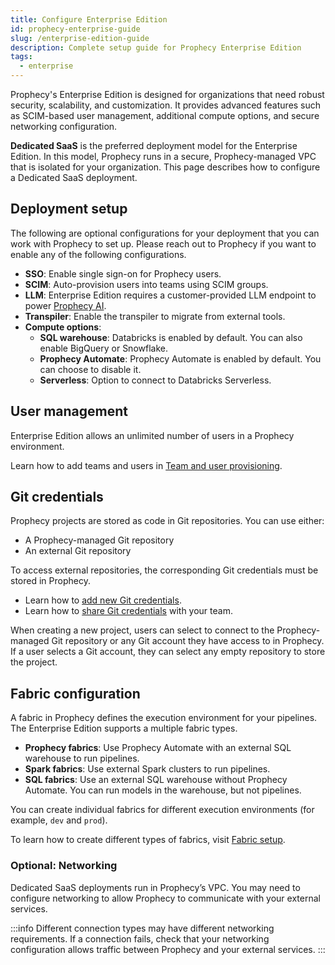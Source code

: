 ```yaml
---
title: Configure Enterprise Edition
id: prophecy-enterprise-guide
slug: /enterprise-edition-guide
description: Complete setup guide for Prophecy Enterprise Edition
tags:
  - enterprise
---
```


Prophecy's Enterprise Edition is designed for organizations that need robust security, scalability, and customization. It provides advanced features such as SCIM-based user management, additional compute options, and secure networking configuration.

**Dedicated SaaS** is the preferred deployment model for the Enterprise Edition. In this model, Prophecy runs in a secure, Prophecy-managed VPC that is isolated for your organization. This page describes how to configure a Dedicated SaaS deployment.

## Deployment setup

The following are optional configurations for your deployment that you can work with Prophecy to set up. Please reach out to Prophecy if you want to enable any of the following configurations.

- **SSO**: Enable single sign-on for Prophecy users.
- **SCIM**: Auto-provision users into teams using SCIM groups.
- **LLM**: Enterprise Edition requires a customer-provided LLM endpoint to power [Prophecy AI](/prophecy-ai).
- **Transpiler**: Enable the transpiler to migrate from external tools.
- **Compute options**:
  - **SQL warehouse**: Databricks is enabled by default. You can also enable BigQuery or Snowflake.
  - **Prophecy Automate**: Prophecy Automate is enabled by default. You can choose to disable it.
  - **Serverless**: Option to connect to Databricks Serverless.

## User management

Enterprise Edition allows an unlimited number of users in a Prophecy environment.

Learn how to add teams and users in [Team and user provisioning](/administration/user-management/team-user-provisioning).

## Git credentials

Prophecy projects are stored as code in Git repositories. You can use either:

- A Prophecy-managed Git repository
- An external Git repository

To access external repositories, the corresponding Git credentials must be stored in Prophecy.

- Learn how to [add new Git credentials](/engineers/git#Git-credentials).
- Learn how to [share Git credentials](/engineers/git#share-credentials) with your team.

When creating a new project, users can select to connect to the Prophecy-managed Git repository or any Git account they have access to in Prophecy. If a user selects a Git account, they can select any empty repository to store the project.

## Fabric configuration

A fabric in Prophecy defines the execution environment for your pipelines. The Enterprise Edition supports a multiple fabric types.

- **Prophecy fabrics**: Use Prophecy Automate with an external SQL warehouse to run pipelines.
- **Spark fabrics**: Use external Spark clusters to run pipelines.
- **SQL fabrics**: Use an external SQL warehouse without Prophecy Automate. You can run models in the warehouse, but not pipelines.

You can create individual fabrics for different execution environments (for example, `dev` and `prod`).

To learn how to create different types of fabrics, visit [Fabric setup](/administration/fabrics).

### Optional: Networking

Dedicated SaaS deployments run in Prophecy’s VPC. You may need to configure networking to allow Prophecy to communicate with your external services.

:::info
Different connection types may have different networking requirements. If a connection fails, check that your networking configuration allows traffic between Prophecy and your external services.
:::
